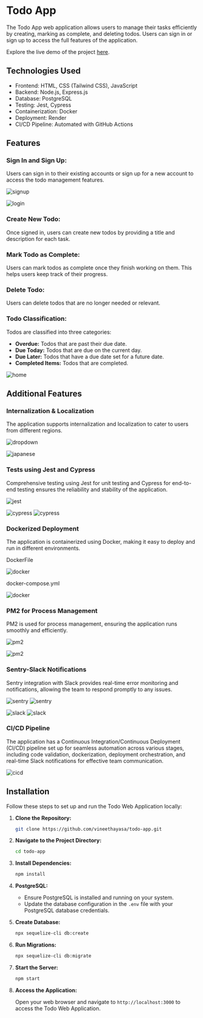 # **Todo App**

The Todo App web application allows users to manage their tasks efficiently by creating, marking as complete, and deleting todos. Users can sign in or sign up to access the full features of the application.

Explore the live demo of the project [here](https://todo-app-docker-hdh4.onrender.com/).

## **Technologies Used**

- Frontend: HTML, CSS (Tailwind CSS), JavaScript
- Backend: Node.js, Express.js
- Database: PostgreSQL
- Testing: Jest, Cypress
- Containerization: Docker
- Deployment: Render
- CI/CD Pipeline: Automated with GitHub Actions

## **Features**

### **Sign In and Sign Up:** 
Users can sign in to their existing accounts or sign up for a new account to access the todo management features.

![signup](https://raw.githubusercontent.com/vineethayasa/screenshots/main/todo_app/signup.png)


![login](https://raw.githubusercontent.com/vineethayasa/screenshots/main/todo_app/login.png)

### **Create New Todo:** 
Once signed in, users can create new todos by providing a title and description for each task.

### **Mark Todo as Complete:** 
Users can mark todos as complete once they finish working on them. This helps users keep track of their progress.

### **Delete Todo:** 
Users can delete todos that are no longer needed or relevant.

### **Todo Classification:**
Todos are classified into three categories:
- **Overdue:** Todos that are past their due date.
- **Due Today:** Todos that are due on the current day.
- **Due Later:** Todos that have a due date set for a future date.
- **Completed Items:** Todos that are completed.

![home](https://raw.githubusercontent.com/vineethayasa/screenshots/main/todo_app/home.png)

## **Additional Features**

### Internalization & Localization

The application supports internalization and localization to cater to users from different regions.

![dropdown](https://raw.githubusercontent.com/vineethayasa/screenshots/main/todo_app/dropdown.png)

![japanese](https://raw.githubusercontent.com/vineethayasa/screenshots/main/todo_app/japanese.png)

### Tests using Jest and Cypress

Comprehensive testing using Jest for unit testing and Cypress for end-to-end testing ensures the reliability and stability of the application.

![jest](https://raw.githubusercontent.com/vineethayasa/screenshots/main/todo_app/jest.png)

![cypress](https://raw.githubusercontent.com/vineethayasa/screenshots/main/todo_app/cypress1.png)
![cypress](https://raw.githubusercontent.com/vineethayasa/screenshots/main/todo_app/cypress2.png)

### Dockerized Deployment

The application is containerized using Docker, making it easy to deploy and run in different environments.

DockerFile

![docker](https://raw.githubusercontent.com/vineethayasa/screenshots/main/todo_app/dockerfile.png)

docker-compose.yml

![docker](https://raw.githubusercontent.com/vineethayasa/screenshots/main/todo_app/docker-compose.png)

### PM2 for Process Management

PM2 is used for process management, ensuring the application runs smoothly and efficiently.

![pm2](https://raw.githubusercontent.com/vineethayasa/screenshots/main/todo_app/pm2.png)

![pm2](https://raw.githubusercontent.com/vineethayasa/screenshots/main/todo_app/pm2logs.png)

### Sentry-Slack Notifications

Sentry integration with Slack provides real-time error monitoring and notifications, allowing the team to respond promptly to any issues.

![sentry](https://raw.githubusercontent.com/vineethayasa/screenshots/main/todo_app/sentry.png)
![sentry](https://raw.githubusercontent.com/vineethayasa/screenshots/main/todo_app/sentryerror.png)

![slack](https://raw.githubusercontent.com/vineethayasa/screenshots/main/todo_app/slack.png)
![slack](https://raw.githubusercontent.com/vineethayasa/screenshots/main/todo_app/slakerror.png)
### CI/CD Pipeline

The application has a Continuous Integration/Continuous Deployment (CI/CD) pipeline set up for seamless automation across various stages, including code validation, dockerization, deployment orchestration, and real-time Slack notifications for effective team communication.

![cicd](https://raw.githubusercontent.com/vineethayasa/screenshots/main/todo_app/cicd.png)


## **Installation**

Follow these steps to set up and run the Todo Web Application locally:

1. **Clone the Repository:**

    ```bash
    git clone https://github.com/vineethayasa/todo-app.git
    ```

2. **Navigate to the Project Directory:**

    ```bash
    cd todo-app
    ```

3. **Install Dependencies:**

    ```bash
    npm install
    ```

4. **PostgreSQL:**
   - Ensure PostgreSQL is installed and running on your system.
   - Update the database configuration in the `.env` file with your PostgreSQL database credentials.

5. **Create Database:**

    ```bash
    npx sequelize-cli db:create
    ```

6. **Run Migrations:**

    ```bash
    npx sequelize-cli db:migrate
    ```

7. **Start the Server:**

    ```bash
    npm start
    ```

8. **Access the Application:**

   Open your web browser and navigate to `http://localhost:3000` to access the Todo Web Application.

